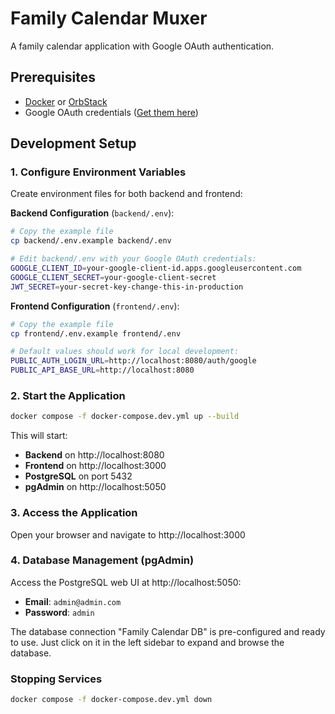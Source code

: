 # Family Calendar Muxer

A family calendar application with Google OAuth authentication.

## Prerequisites

- [Docker](https://www.docker.com/) or [OrbStack](https://orbstack.dev/)
- Google OAuth credentials ([Get them here](https://console.cloud.google.com/apis/credentials))

## Development Setup

### 1. Configure Environment Variables

Create environment files for both backend and frontend:

**Backend Configuration** (`backend/.env`):
```bash
# Copy the example file
cp backend/.env.example backend/.env

# Edit backend/.env with your Google OAuth credentials:
GOOGLE_CLIENT_ID=your-google-client-id.apps.googleusercontent.com
GOOGLE_CLIENT_SECRET=your-google-client-secret
JWT_SECRET=your-secret-key-change-this-in-production
```

**Frontend Configuration** (`frontend/.env`):
```bash
# Copy the example file
cp frontend/.env.example frontend/.env

# Default values should work for local development:
PUBLIC_AUTH_LOGIN_URL=http://localhost:8080/auth/google
PUBLIC_API_BASE_URL=http://localhost:8080
```

### 2. Start the Application

```bash
docker compose -f docker-compose.dev.yml up --build
```

This will start:
- **Backend** on http://localhost:8080
- **Frontend** on http://localhost:3000
- **PostgreSQL** on port 5432
- **pgAdmin** on http://localhost:5050

### 3. Access the Application

Open your browser and navigate to http://localhost:3000

### 4. Database Management (pgAdmin)

Access the PostgreSQL web UI at http://localhost:5050:
- **Email**: `admin@admin.com`
- **Password**: `admin`

The database connection "Family Calendar DB" is pre-configured and ready to use. Just click on it in the left sidebar to expand and browse the database.

### Stopping Services

```bash
docker compose -f docker-compose.dev.yml down
```
